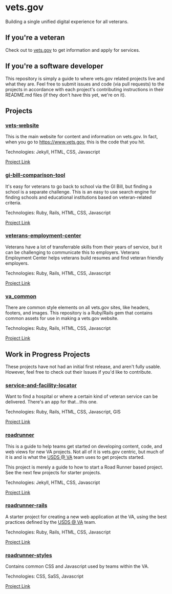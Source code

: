 # vets.gov

Building a single unified digital experience for all veterans.

## If you're a veteran

Check out to [vets.gov](https://www.vets.gov) to get information and apply for services.

## If you're a software developer

This repository is simply a guide to where vets.gov related projects live and what they are. Feel free to submit issues and code (via pull requests) to the projects in accordance with each project's contributing instructions in their README.md files (if they don't have this yet, we're on it).

## Projects

### [vets-website](https://github.com/department-of-veterans-affairs/vets-website)

This is the main website for content and information on vets.gov. In fact, when you go to https://www.vets.gov, this is the code that you hit.

Technologies: Jekyll, HTML, CSS, Javascript

[Project Link](https://github.com/department-of-veterans-affairs/vets-website)

### [gi-bill-comparison-tool]((https://github.com/department-of-veterans-affairs/gi-bill-comparison-tool-new))

It's easy for veterans to go back to school via the GI Bill, but finding a school is a separate challenge. This is an easy to use search engine for finding schools and educational institutions based on veteran-related criteria.

Technologies: Ruby, Rails, HTML, CSS, Javascript

[Project Link](https://github.com/department-of-veterans-affairs/gi-bill-comparison-tool-new)

### [veterans-employment-center](https://github.com/department-of-veterans-affairs/veterans-employment-center)

Veterans have a lot of transferrable skills from their years of service, but it can be challenging to communicate this to employers. Veterans Employment Center helps veterans build resumes and find veteran friendly employers.

Technologies: Ruby, Rails, HTML, CSS, Javascript

[Project Link](https://github.com/department-of-veterans-affairs/veterans-employment-center)

### [va_common](https://github.com/department-of-veterans-affairs/va_common)

There are common style elements on all vets.gov sites, like headers, footers, and images. This repository is a Ruby/Rails gem that contains common assets for use in making a vets.gov website.

Technologies: Ruby, Rails, HTML, CSS, Javascript

[Project Link](https://github.com/department-of-veterans-affairs/va_common)

## Work in Progress Projects

These projects have not had an initial first release, and aren't fully usable. However, feel free to check out their Issues if you'd like to contribute.

### [service-and-facility-locator](https://github.com/department-of-veterans-affairs/service-and-facility-locator)

Want to find a hospital or where a certain kind of veteran service can be delivered. There's an app for that...this one.

Technologies: Ruby, Rails, HTML, CSS, Javascript, GIS

[Project Link](https://github.com/department-of-veterans-affairs/service-and-facility-locator)

### [roadrunner](https://github.com/department-of-veterans-affairs/roadrunner)

This is a guide to help teams get started on developing content, code, and web views for new VA projects. Not all of it is vets.gov centric, but much of it is and is what the [USDS @ VA](https://www.va.gov/ds) team uses to get projects started.

This project is merely a guide to how to start a Road Runner based project. See the next few projects for  starter projects.

Technologies: Jekyll, HTML, CSS, Javascript

[Project Link](https://github.com/department-of-veterans-affairs/roadrunner)

### [roadrunner-rails](https://github.com/department-of-veterans-affairs/roadrunner-rails)

A starter project for creating a new web application at the VA, using the best practices defined by the [USDS @ VA](https://www.va.gov/ds) team.

Technologies: Ruby, Rails, HTML, CSS, Javascript

[Project Link](https://github.com/department-of-veterans-affairs/roadrunner-rails)

### [roadrunner-styles](https://github.com/department-of-veterans-affairs/roadrunner-styles)

Contains common CSS and Javascript used by teams within the VA.

Technologies: CSS, SaSS, Javascript

[Project Link](https://github.com/department-of-veterans-affairs/roadrunner-styles)
